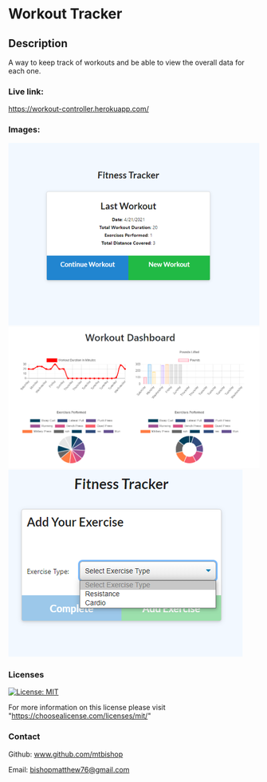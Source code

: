 

  # Workout Tracker

  ## Description

  A way to keep track of workouts and be able to view the overall data for each one. 


  ### Live link:
  https://workout-controller.herokuapp.com/


  ### Images:
![demo1](https://github.com/mtbishop/Workout-Tracker/blob/main/public/img/demo-img1.PNG)
![demo2](https://github.com/mtbishop/Workout-Tracker/blob/main/public/img/demo-img2.PNG)
![demo3](https://github.com/mtbishop/Workout-Tracker/blob/main/public/img/demo-img3.png)



  ### Licenses
  [![License: MIT](https://img.shields.io/badge/License-MIT-yellow.svg)](https://opensource.org/licenses/MIT)
  
  For more information on this license please visit "https://choosealicense.com/licenses/mit/"

  ### Contact

  Github: www.github.com/mtbishop

  Email:
  bishopmatthew76@gmail.com

